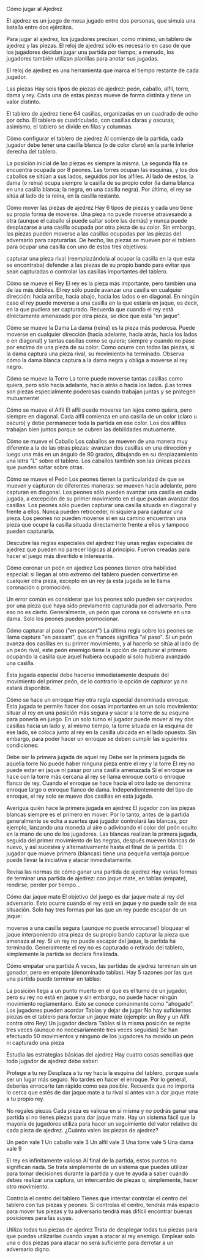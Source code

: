 Cómo jugar al Ajedrez

El ajedrez es un juego de mesa jugado entre dos personas, que simula una batalla entre dos ejércitos.

Para jugar al ajedrez, los jugadores precisan, como mínimo, un tablero de ajedrez y las piezas. El reloj de ajedrez sólo es necesario en caso de que los jugadores decidan jugar una partida por tiempo; a menudo, los jugadores también utilizan planillas para anotar sus jugadas. 

El reloj de ajedrez es una herramienta que marca el tiempo restante de cada jugador.

Las piezas
Hay seis tipos de piezas de ajedrez: peón, caballo, alfil, torre, dama y rey. Cada una de estas piezas mueve de forma distinta y tiene un valor distinto. 

El tablero de ajedrez tiene 64 casillas, organizadas en un cuadrado de ocho por ocho. El tablero es cuadriculado, con casillas claras y oscuras; asimismo, el tablero se divide en filas y columnas. 

Cómo configurar el tablero de ajedrez
Al comienzo de la partida, cada jugador debe tener una casilla blanca (o de color claro) en la parte inferior derecha del tablero.

La posición inicial de las piezas es siempre la misma. La segunda fila se encuentra ocupada por 8 peones. Las torres ocupan las esquinas, y los dos caballos se sitúan a sus lados, seguidos por los alfiles. Al lado de estos, la dama (o reina) ocupa siempre la casilla de su propio color (la dama blanca en una casilla blanca; la negra, en una casilla negra). Por último, el rey se sitúa al lado de la reina, en la casilla restante.

Cómo mover las piezas de ajedrez
Hay 6 tipos de piezas y cada uno tiene su propia forma de moverse. Una pieza no puede moverse atravesando a otra (aunque el caballo sí puede saltar sobre las demás) y nunca puede desplazarse a una casilla ocupada por otra pieza de su color. Sin embargo, las piezas pueden moverse a las casillas ocupadas por las piezas del adversario para capturarlas. De hecho, las piezas se mueven por el tablero para ocupar una casilla con uno de estos tres objetivos:

capturar una pieza rival (reemplazándola al ocupar la casilla en la que esta se encontraba)
defender a las piezas de su propio bando para evitar que sean capturadas
o controlar las casillas importantes del tablero.

Cómo se mueve el Rey
El rey es la pieza más importante, pero también una de las más débiles. El rey sólo puede avanzar una casilla en cualquier dirección: hacia arriba, hacia abajo, hacia los lados o en diagonal. En ningún caso el rey puede moverse a una casilla en la que estaría en jaque, es decir, en la que pudiera ser capturado. Recuerda que cuando el rey está directamente amenazado por otra pieza, se dice que está "en jaque".

Cómo se mueve la Dama
La dama (reina) es la pieza más poderosa. Puede moverse en cualquier dirección (hacia adelante, hacia atrás, hacia los lados o en diagonal) y tantas casillas como se quiera; siempre y cuando no pase por encima de una pieza de su color. Como ocurre con todas las piezas, si la dama captura una pieza rival, su movimiento ha terminado. Observa cómo la dama blanca captura a la dama negra y obliga a moverse al rey negro.

Cómo se mueve la Torre
La torre puede moverse tantas casillas como quiera, pero sólo hacia adelante, hacia atrás o hacia los lados. ¡Las torres son piezas especialmente poderosas cuando trabajan juntas y se protegen mutuamente!

Cómo se mueve el Alfil
El alfil puede moverse tan lejos como quiera, pero siempre en diagonal. Cada alfil comienza en una casilla de un color (claro u oscuro) y debe permanecer toda la partida en ese color. Los dos alfiles trabajan bien juntos porque se cubren las debilidades mutuamente.

Cómo se mueve el Caballo
Los caballos se mueven de una manera muy diferente a la de las otras piezas: avanzan dos casillas en una dirección y luego una más en un ángulo de 90 grados, dibujando en su desplazamiento una letra "L" sobre el tablero. Los caballos también son las únicas piezas que pueden saltar sobre otras.

Cómo se mueve el Peón
Los peones tienen la particularidad de que se mueven y capturan de diferentes maneras: se mueven hacia adelante, pero capturan en diagonal. Los peones sólo pueden avanzar una casilla en cada jugada, a excepción de su primer movimiento en el que puedan avanzar dos casillas. Los peones sólo pueden capturar una casilla situada en diagonal y frente a ellos. Nunca pueden retroceder, ni siquiera para capturar una pieza. Los peones no pueden moverse si en su camino encuentran una pieza que ocupe la casilla situada directamente frente a ellos y tampoco pueden capturarla.

Descubre las reglas especiales del ajedrez
Hay unas reglas especiales de ajedrez que pueden no parecer lógicas al principio. Fueron creadas para hacer el juego más divertido e interesante.

Cómo coronar un peón en ajedrez
Los peones tienen otra habilidad especial: si llegan al otro extremo del tablero pueden convertirse en cualquier otra pieza, excepto en un rey (a esta jugada se le llama coronación o promoción).

Un error común es considerar que los peones sólo pueden ser canjeados por una pieza que haya sido previamente capturada por el adversario. Pero eso no es cierto. Generalmente, un peón que corona se convierte en una dama. Solo los peones pueden promocionar.

Cómo capturar al paso ("en passant")
La última regla sobre los peones se llama captura "en passant", que en francés significa "al paso". Si un peón avanza dos casillas en su primer movimiento, y al hacerlo se sitúa al lado de un peón rival, este peón enemigo tiene la opción de capturar al primero ocupando la casilla que aquel hubiera ocupado si solo hubiera avanzado una casilla.

Esta jugada especial debe hacerse inmediatamente después del movimiento del primer peón, de lo contrario la opción de capturar ya no estará disponible.

Cómo se hace un enroque
Hay otra regla especial denominada enroque. Esta jugada te permite hacer dos cosas importantes en un solo movimiento: situar al rey en una posición más segura y sacar a la torre de su esquina para ponerla en juego. En un solo turno el jugador puede mover al rey dos casillas hacia un lado y, al mismo tiempo, la torre situada en la esquina de ese lado, se coloca junto al rey en la casilla ubicada en el lado opuesto. Sin embargo, para poder hacer un enroque se deben cumplir las siguientes condiciones:

Debe ser la primera jugada de aquel rey
Debe ser la primera jugada de aquella torre
No puede haber ninguna pieza entre el rey y la torre
El rey no puede estar en jaque ni pasar por una casilla amenazada
Si el enroque se hace con la torre más cercana al rey se llama enroque corto o enroque flanco de rey. Cuando el enroque se hace hacia el otro lado se denomina enroque largo o enroque flanco de dama. Independientemente del tipo de enroque, el rey solo se mueve dos casillas en esta jugada.

Averigua quién hace la primera jugada en ajedrez
El jugador con las piezas blancas siempre es el primero en mover. Por lo tanto, antes de la partida generalmente se echa a suertes qué jugador controlará las blancas, por ejemplo, lanzando una moneda al aire o adivinando el color del peón oculto en la mano de uno de los jugadores. Las blancas realizan la primera jugada, seguida del primer movimiento de las negras, después mueven blancas de nuevo, y así sucesiva y alternativamente hasta el final de la partida. El jugador que mueve primero (blancas) tiene una pequeña ventaja porque puede llevar la iniciativa y atacar inmediatamente.

Revisa las normas de cómo ganar una partida de ajedrez
Hay varias formas de terminar una partida de ajedrez: con jaque mate, en tablas (empate), rendirse, perder por tiempo...

Cómo dar jaque mate
El objetivo del juego es dar jaque mate al rey del adversario. Esto ocurre cuando el rey está en jaque y no puede salir de esa situación. Solo hay tres formas por las que un rey puede escapar de un jaque:

moverse a una casilla segura (¡aunque no puede enrocarse!)
bloquear el jaque interponiendo otra pieza de su propio bando
capturar la pieza que amenaza al rey.
Si un rey no puede escapar del jaque, la partida ha terminado. Generalmente el rey no es capturado o retirado del tablero, simplemente la partida se declara finalizada.

Cómo empatar una partida
A veces, las partidas de ajedrez terminan sin un ganador, pero en empate (denominado tablas). Hay 5 razones por las que una partida puede terminar en tablas:

La posición llega a un punto muerto en el que es el turno de un jugador, pero su rey no está en jaque y sin embargo, no puede hacer ningún movimiento reglamentario. Esto se conoce comúnmente como "ahogado". 
Los jugadores pueden acordar Tablas y dejar de jugar
No hay suficientes piezas en el tablero para forzar un jaque mate (ejemplo: un Rey y un Alfil contra otro Rey)
Un jugador declara Tablas si la misma posición se repite tres veces (aunque no necesariamente tres veces seguidas)
Se han efectuado 50 movimientos y ninguno de los jugadores ha movido un peón ni capturado una pieza

Estudia las estrategias básicas del ajedrez
Hay cuatro cosas sencillas que todo jugador de ajedrez debe saber:

Protege a tu rey
Desplaza a tu rey hacia la esquina del tablero, porque suele ser un lugar más seguro. No tardes en hacer el enroque. Por lo general, deberías enrocarte tan rápido como sea posible. Recuerda que no importa lo cerca que estés de dar jaque mate a tu rival si antes van a dar jaque mate a tu propio rey.

No regales piezas
Cada pieza es valiosa en sí misma y no podrás ganar una partida si no tienes piezas para dar jaque mate. Hay un sistema fácil que la mayoría de jugadores utiliza para hacer un seguimiento del valor relativo de cada pieza de ajedrez. ¿Cuánto valen las piezas de ajedrez?

Un peón vale 1
Un caballo vale 3
Un alfil vale 3
Una torre vale 5
Una dama vale 9

El rey es infinitamente valioso
Al final de la partida, estos puntos no significan nada. Se trata simplemente de un sistema que puedes utilizar para tomar decisiones durante la partida y que te ayuda a saber cuándo debes realizar una captura, un intercambio de piezas o, simplemente, hacer otro movimiento.

Controla el centro del tablero
Tienes que intentar controlar el centro del tablero con tus piezas y peones. Si controlas el centro, tendrás más espacio para mover tus piezas y tu adversario tendrá más difícil encontrar buenas posiciones para las suyas.

Utiliza todas tus piezas de ajedrez
Trata de desplegar todas tus piezas para que puedas utilizarlas cuando vayas a atacar al rey enemigo. Emplear solo una o dos piezas para atacar no será suficiente para derrotar a un adversario digno.
